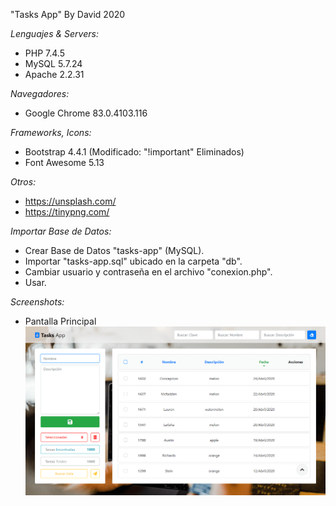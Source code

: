 "Tasks App" By David 2020

_Lenguajes & Servers:_

-   PHP 7.4.5
-   MySQL 5.7.24
-   Apache 2.2.31

_Navegadores:_

-   Google Chrome 83.0.4103.116

_Frameworks, Icons:_

-   Bootstrap 4.4.1 (Modificado: "!important" Eliminados)
-   Font Awesome 5.13

_Otros:_

-   https://unsplash.com/
-   https://tinypng.com/

_Importar Base de Datos:_

-   Crear Base de Datos "tasks-app" (MySQL).
-   Importar "tasks-app.sql" ubicado en la carpeta "db".
-   Cambiar usuario y contraseña en el archivo "conexion.php".
-   Usar.

_Screenshots:_

-   Pantalla Principal
    ![Pantalla Principal](previews/principal.png)
